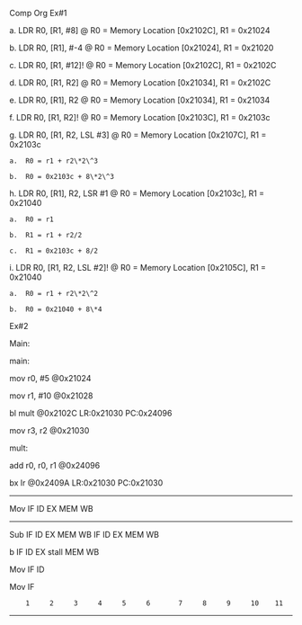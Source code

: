 Comp Org Ex#1

a.  LDR R0, \[R1, #8\] @ R0 = Memory Location \[0x2102C\], R1 = 0x21024

b.  LDR R0, \[R1\], #-4 @ R0 = Memory Location \[0x21024\], R1 = 0x21020

c.  LDR R0, \[R1, #12\]! @ R0 = Memory Location \[0x2102C\], R1 = 0x2102C

d.  LDR R0, \[R1, R2\] @ R0 = Memory Location \[0x21034\], R1 = 0x2102C

e.  LDR R0, \[R1\], R2 @ R0 = Memory Location \[0x21034\], R1 = 0x21034

f.  LDR R0, \[R1, R2\]! @ R0 = Memory Location \[0x2103C\], R1 = 0x2103c

g.  LDR R0, \[R1, R2, LSL #3\] @ R0 = Memory Location \[0x2107C\], R1 = 0x2103c

    a.  R0 = r1 + r2\*2\^3

    b.  R0 = 0x2103c + 8\*2\^3

h.  LDR R0, \[R1\], R2, LSR #1 @ R0 = Memory Location \[0x2103c\], R1 = 0x21040

    a.  R0 = r1

    b.  R1 = r1 + r2/2

    c.  R1 = 0x2103c + 8/2

i.  LDR R0, \[R1, R2, LSL #2\]! @ R0 = Memory Location \[0x2105C\], R1 = 0x21040

    a.  R0 = r1 + r2\*2\^2

    b.  R0 = 0x21040 + 8\*4

Ex#2

Main:

main:

mov r0, #5 \@0x21024

mov r1, #10 \@0x21028

bl mult \@0x2102C LR:0x21030 PC:0x24096

mov r3, r2 \@0x21030

mult:

add r0, r0, r1 \@0x24096

bx lr \@0x2409A LR:0x21030 PC:0x21030

  -------------------------------------------------------------------------
  Mov   IF    ID    EX    MEM   WB                                    
  ----- ----- ----- ----- ----- ----- ------- ----- ----- ----- ----- -----
  Sub         IF    ID    EX    MEM   WB      IF    ID    EX    MEM   WB

  b                 IF    ID    EX    stall   MEM   WB                

  Mov                     IF    ID                                    

  Mov                           IF                                    

        1     2     3     4     5     6       7     8     9     10    11
  -------------------------------------------------------------------------
